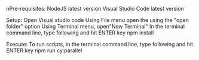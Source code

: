 nPre-requisites:
NodeJS latest version
Visual Studio Code latest version

Setup:
Open Visual studio code
Using File menu open the <Automation folder> using the "open folder" option
Using Terminal menu, open"New Terminal"
In the terminal command line, type following and hit ENTER key
npm install

Execute:
To run scripts, in the terminal command line, type following and hit ENTER key
npm run cy:parallel